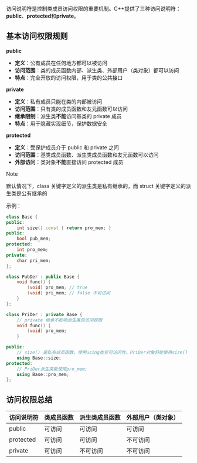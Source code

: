 访问说明符是控制类成员访问权限的重要机制。C++提供了三种访问说明符：**public**、**protected**和**private**。

## 基本访问权限规则

**public**

- **定义**：公有成员在任何地方都可以被访问
- **访问范围**：类的成员函数内部、派生类、外部用户（类对象）都可以访问
- **特点**：完全开放的访问权限，用于类的公共接口

**private**

- **定义**：私有成员只能在类的内部被访问
- **访问范围**：只有类的成员函数和友元函数可以访问
- **继承限制**：派生类**不能**访问基类的 private 成员
- **特点**：用于隐藏实现细节，保护数据安全

**protected**

- **定义**：受保护成员介于 public 和 private 之间
- **访问范围**：基类成员函数、派生类成员函数和友元函数可以访问
- **外部访问**：类对象**不能**直接访问 protected 成员

> [!note]
>
> 默认情况下，class 关键字定义的派生类是私有继承的，而 struct 关键字定义的派生类是公有继承的

示例：

```cpp
class Base {
public:
    int size() const { return pro_mem; }
public:
    bool pub_mem;
protected:
    int pro_mem;
private:
    char pri_mem;
};

class PubDer : public Base {
    void func() {
        (void) pro_mem; // true
        (void) pri_mem; // false 不可访问
    }
};

class PriDer : private Base {
    // private 继承不影响派生类的访问权限
    void func() {
        (void) pro_mem;
    }

public:
    // size() 是私有成员函数，使用using改变可访问性。PriDer对象将能使用size()
    using Base::size;
protected:
    // PriDer派生类能使用pro_mem;
    using Base::pro_mem;
};
```
## 访问权限总结

| 访问说明符     | 类成员函数 | 派生类成员函数 | 外部用户（类对象） |
| :-------- | :---- | :------ | :-------- |
| public    | 可访问   | 可访问     | 可访问       |
| protected | 可访问   | 可访问     | 不可访问      |
| private   | 可访问   | 不可访问    | 不可访问      |